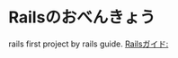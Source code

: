 # Railsのおべんきょう
rails first project by rails guide.
[Railsガイド:](https://railsguides.jp/getting_started.html)
